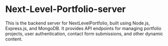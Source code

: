 # Next-Level-Portfolio-server
This is the backend server for NextLevelPortfolio, built using Node.js, Express.js, and MongoDB. It provides API endpoints for managing portfolio projects, user authentication, contact form submissions, and other dynamic content.
